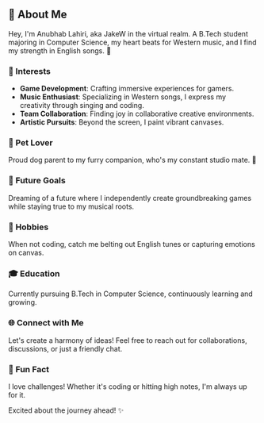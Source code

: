 ## 👋 About Me

Hey, I'm Anubhab Lahiri, aka JakeW in the virtual realm. A B.Tech student majoring in Computer Science, my heart beats for Western music, and I find my strength in English songs. 🎤

### 🚀 Interests
- **Game Development**: Crafting immersive experiences for gamers.
- **Music Enthusiast**: Specializing in Western songs, I express my creativity through singing and coding.
- **Team Collaboration**: Finding joy in collaborative creative environments.
- **Artistic Pursuits**: Beyond the screen, I paint vibrant canvases.

### 🐾 Pet Lover
Proud dog parent to my furry companion, who's my constant studio mate. 🐶

### 🌟 Future Goals
Dreaming of a future where I independently create groundbreaking games while staying true to my musical roots.

### 🎵 Hobbies
When not coding, catch me belting out English tunes or capturing emotions on canvas.

### 🎓 Education
Currently pursuing B.Tech in Computer Science, continuously learning and growing.

### 🌐 Connect with Me
Let's create a harmony of ideas! Feel free to reach out for collaborations, discussions, or just a friendly chat.

### 🌈 Fun Fact
I love challenges! Whether it's coding or hitting high notes, I'm always up for it.

Excited about the journey ahead! ✨
